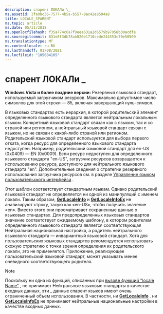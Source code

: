 ```yaml
---
description: спарент ЛОКАЛи \_
ms.assetid: 3fa0bc36-7577-4b5a-b557-8ac42e8594a8
title: LOCALE_SPARENT
ms.topic: article
ms.date: 05/31/2018
ms.openlocfilehash: f35a774c6a7f8eea631a2d6579b97058b30acdfe
ms.sourcegitcommit: 831e8f3db78ab820e1710cede244553c70e50500
ms.translationtype: MT
ms.contentlocale: ru-RU
ms.lasthandoff: 01/08/2021
ms.locfileid: "105684105"
---
```

# <a name="locale_sparent"></a>спарент ЛОКАЛи \_

**Windows Vista и более поздние версии:** Резервный языковой стандарт, используемый загрузчиком ресурсов. Максимально допустимое число символов для этой строки — 85, включая завершающий нуль-символ.

В языковых стандартах есть иерархия, в которой родительский элемент определенного языкового стандарта является нейтральным локальным языком. Конкретный языковой стандарт связан как с языком, так и со страной или регионом, а нейтральный языковой стандарт связан с языком, но не связан с какой-либо страной или регионом. Родительский языковой стандарт используется для выбора первого отката, когда ресурс для определенного языкового стандарта недоступен. Например, родительский языковой стандарт для en-US (0x0409) — EN (0x0009). Если ресурс недоступен для определенного языкового стандарта "en-US", загрузчик ресурсов возвращается к использованию ресурса, доступного для нейтрального языкового стандарта "en". Дополнительные сведения о стратегии резервного использования загрузчика ресурсов см. в разделе [Управление языком пользовательского интерфейса](user-interface-language-management.md) .

Этот шаблон соответствует стандартным языкам. Однако родительский языковой стандарт не определяется ни одной из манипуляций с именем локали. Таким образом, [**GetLocaleInfo**](/windows/desktop/api/Winnls/nf-winnls-getlocaleinfoa) и [**GetLocaleInfoEx**](/windows/desktop/api/Winnls/nf-winnls-getlocaleinfoex) не анализируют строку, такую как «en-US», чтобы получить значение «en». Вместо этого они просматривает сохраненные данные о языковых стандартах. Для предопределенных языковых стандартов значение соответствует ожидаемому шаблону, в котором родителем определенного языкового стандарта является соответствующая Нейтральная национальная настройка, а родитель нейтрального языкового стандарта — инвариантный языковой стандарт. Хотя для пользовательских языковых стандартов рекомендуется использовать схожую стратегию с точки зрения определения их родительского локали, это не применяется. Приложение, реализующее пользовательский языковой стандарт, может указывать менее очевидного соответствующего родителя.

> [!Note]  
> Поскольку ни одна из функций, описанных при [вызове функций "locale Name"](calling-the--locale-name--functions.md) , не принимает Нейтральные языковые стандарты в качестве входных данных, эти \_ данные спарент языков имеют очень ограниченный объем использования. В частности, ни [**GetLocaleInfo**](/windows/desktop/api/Winnls/nf-winnls-getlocaleinfoa) , ни [**GetLocaleInfoEx**](/windows/desktop/api/Winnls/nf-winnls-getlocaleinfoex) не принимают нейтральные национальные настройки в качестве входных данных.

 

 

 



